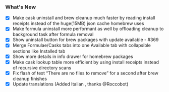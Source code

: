 ### What's New

- [x] Make cask uninstall and brew cleanup much faster by reading install receipts instead of the huge(15MB) json cache homebrew uses
- [x] Make formula uninstall more performant as well by offloading cleanup to background task after formula removal
- [x] Show uninstall button for brew packages with update available - #369
- [x] Merge Formulae/Casks tabs into one Available tab with collapsible sections like Installed tab
- [x] Show more details in info drawer for homebrew packages
- [x] Make cask lookup table more efficient by using install receipts instead of recursive directory scans
- [x] Fix flash of text “There are no files to remove” for a second after brew cleanup finishes
- [x] Update translations (Added Italian , thanks @Roccobot)

